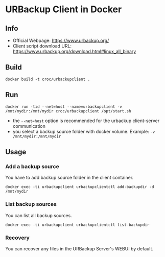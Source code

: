 # URBackup Client in Docker

## Info

  - Official Webpage: https://www.urbackup.org/
  - Client script download URL: https://www.urbackup.org/download.html#linux_all_binary

## Build

```
docker build -t croc/urbackupclient .
```

## Run

```
docker run -tid --net=host --name=urbackupclient -v /mnt/mydir:/mnt/mydir croc/urbackupclient /opt/start.sh
```

  - the `--net=host` option is recommended for the urbackup client-server communication
  - you select a backup source folder with docker volume. Example: `-v /mnt/mydir:/mnt/mydir`

## Usage

### Add a backup source

You have to add backup source folder in the client container.

```
docker exec -ti urbackupclient urbackupclientctl add-backupdir -d /mnt/mydir
```

### List backup sources

You can list all backup sources.

```
docker exec -ti urbackupclient urbackupclientctl list-backupdir
```

### Recovery

You can recover any files in the URBackup Server's WEBUI by default.
